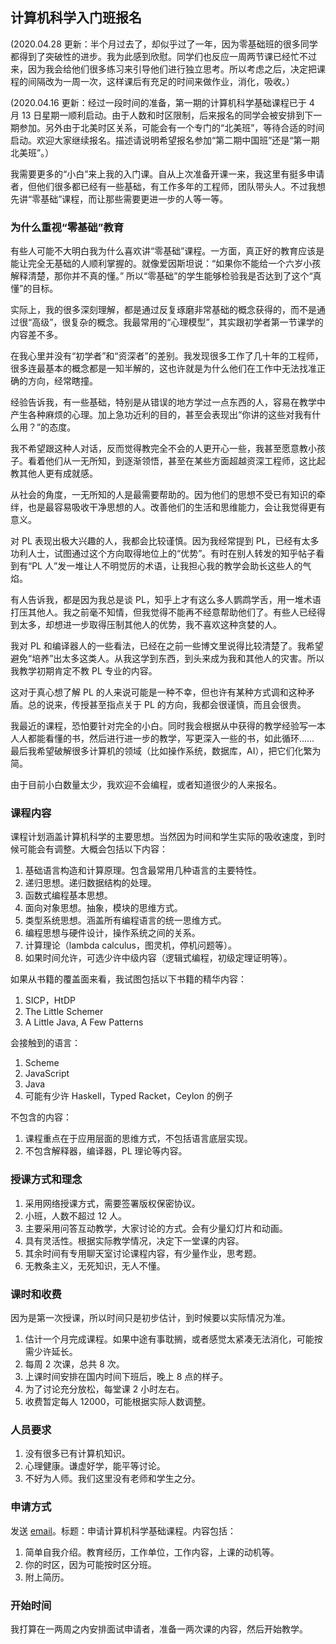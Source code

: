 <div class="inner">
<h2>计算机科学入门班报名</h2>
<p>(2020.04.28 更新：半个月过去了，却似乎过了一年，因为零基础班的很多同学都得到了突破性的进步。我为此感到欣慰。同学们也反应一周两节课已经忙不过来，因为我会给他们很多练习来引导他们进行独立思考。所以考虑之后，决定把课程的间隔改为一周一次，这样课后有充足的时间来做作业，消化，吸收。）</p>
<p>(2020.04.16 更新：经过一段时间的准备，第一期的计算机科学基础课程已于 4 月 13 日星期一顺利启动。由于人数和时区限制，后来报名的同学会被安排到下一期参加。另外由于北美时区关系，可能会有一个专门的“北美班”，等待合适的时间启动。欢迎大家继续报名。描述请说明希望报名参加“第二期中国班”还是“第一期北美班”。）</p>
<p>我需要更多的“小白”来上我的入门课。自从上次准备开课一来，我这里有挺多申请者，但他们很多都已经有一些基础，有工作多年的工程师，团队带头人。不过我想先讲“零基础”课程，而让那些需要更进一步的人等一等。</p>
<h3 id="为什么重视零基础教育">为什么重视“零基础”教育</h3>
<p>有些人可能不大明白我为什么喜欢讲“零基础”课程。一方面，真正好的教育应该是能让完全无基础的人顺利掌握的。就像爱因斯坦说：“如果你不能给一个六岁小孩解释清楚，那你并不真的懂。” 所以“零基础”的学生能够检验我是否达到了这个“真懂”的目标。</p>
<p>实际上，我的很多深刻理解，都是通过反复琢磨非常基础的概念获得的，而不是通过很“高级”，很复杂的概念。我最常用的“心理模型”，其实跟初学者第一节课学的内容差不多。</p>
<p>在我心里并没有“初学者”和“资深者”的差别。我发现很多工作了几十年的工程师，很多连最基本的概念都是一知半解的，这也许就是为什么他们在工作中无法找准正确的方向，经常瞎撞。</p>
<p>经验告诉我，有一些基础，特别是从错误的地方学过一点东西的人，容易在教学中产生各种麻烦的心理。加上急功近利的目的，甚至会表现出“你讲的这些对我有什么用？”的态度。</p>
<p>我不希望跟这种人对话，反而觉得教完全不会的人更开心一些，我甚至愿意教小孩子。看着他们从一无所知，到逐渐领悟，甚至在某些方面超越资深工程师，这比起教其他人更有成就感。</p>
<p>从社会的角度，一无所知的人是最需要帮助的。因为他们的思想不受已有知识的牵绊，也是最容易吸收干净思想的人。改善他们的生活和思维能力，会让我觉得更有意义。</p>
<p>对 PL 表现出极大兴趣的人，我都会比较谨慎。因为我经常提到 PL，已经有太多功利人士，试图通过这个方向取得地位上的“优势”。有时在别人转发的知乎帖子看到有“PL 人”发一堆让人不明觉厉的术语，让我担心我的教学会助长这些人的气焰。</p>
<p>有人告诉我，都是因为我总是谈 PL，知乎上才有这么多人鹦鹉学舌，用一堆术语打压其他人。我之前毫不知情，但我觉得不能再不经意帮助他们了。有些人已经得到太多，却想进一步取得压制其他人的优势，我不喜欢这种贪婪的人。</p>
<p>我对 PL 和编译器人的一些看法，已经在之前一些博文里说得比较清楚了。我希望避免“培养”出太多这类人。从我这学到东西，到头来成为我和其他人的灾害。所以我教学初期肯定不教 PL 专业的内容。</p>
<p>这对于真心想了解 PL 的人来说可能是一种不幸，但也许有某种方式调和这种矛盾。总的说来，传授甚至指点关于 PL 的方向，我都会很谨慎，而且会很贵。</p>
<p>我最近的课程，恐怕要针对完全的小白。同时我会根据从中获得的教学经验写一本人人都能看懂的书，然后进行进一步的教学，写更深入一些的书，如此循环…… 最后我希望破解很多计算机的领域（比如操作系统，数据库，AI），把它们化繁为简。</p>
<p>由于目前小白数量太少，我欢迎不会编程，或者知道很少的人来报名。</p>
<h3 id="课程内容">课程内容</h3>
<p>课程计划涵盖计算机科学的主要思想。当然因为时间和学生实际的吸收速度，到时候可能会有调整。大概会包括以下内容：</p>
<ol>
<li>基础语言构造和计算原理。包含最常用几种语言的主要特性。</li>
<li>递归思想。递归数据结构的处理。</li>
<li>函数式编程基本思想。</li>
<li>面向对象思想。抽象，模块的思维方式。</li>
<li>类型系统思想。涵盖所有编程语言的统一思维方式。</li>
<li>编程思想与硬件设计，操作系统之间的关系。</li>
<li>计算理论（lambda calculus，图灵机，停机问题等）。</li>
<li>如果时间允许，可选少许中级内容（逻辑式编程，初级定理证明等）。</li>
</ol>
<p>如果从书籍的覆盖面来看，我试图包括以下书籍的精华内容：</p>
<ol>
<li>SICP，HtDP</li>
<li>The Little Schemer</li>
<li>A Little Java, A Few Patterns</li>
</ol>
<p>会接触到的语言：</p>
<ol>
<li>Scheme</li>
<li>JavaScript</li>
<li>Java</li>
<li>可能有少许 Haskell，Typed Racket，Ceylon 的例子</li>
</ol>
<p>不包含的内容：</p>
<ol>
<li>课程重点在于应用层面的思维方式，不包括语言底层实现。</li>
<li>不包含解释器，编译器，PL 理论等内容。</li>
</ol>
<h3 id="授课方式和理念">授课方式和理念</h3>
<ol>
<li>采用网络授课方式，需要签署版权保密协议。</li>
<li>小班，人数不超过 12 人。</li>
<li>主要采用问答互动教学，大家讨论的方式。会有少量幻灯片和动画。</li>
<li>具有灵活性。根据实际教学情况，决定下一堂课的内容。</li>
<li>其余时间有专用聊天室讨论课程内容，有少量作业，思考题。</li>
<li>无教条主义，无死知识，无人不懂。</li>
</ol>
<h3 id="课时和收费">课时和收费</h3>
<p>因为是第一次授课，所以时间只是初步估计，到时候要以实际情况为准。</p>
<ol>
<li>估计一个月完成课程。如果中途有事耽搁，或者感觉太紧凑无法消化，可能按需少许延长。</li>
<li>每周 2 次课，总共 8 次。</li>
<li>上课时间安排在国内时间下班后，晚上 8 点的样子。</li>
<li>为了讨论充分放松，每堂课 2 小时左右。</li>
<li>收费暂定每人 12000，可能根据实际人数调整。</li>
</ol>
<h3 id="人员要求">人员要求</h3>
<ol>
<li>没有很多已有计算机知识。</li>
<li>心理健康。谦虚好学，能平等讨论。</li>
<li>不好为人师。我们这里没有老师和学生之分。</li>
</ol>
<h3 id="申请方式">申请方式</h3>
<p>发送 <a href="mailto:yinwang.advising@icloud.com?subject=申请计算机科学基础课程&amp;body=1. 简单自我介绍。教育经历，工作单位，工作内容，职级，上课的动机等。%0A2. 你的时区。%0A3. 附上简历。">email</a>。标题：申请计算机科学基础课程。内容包括：</p>
<ol>
<li>简单自我介绍。教育经历，工作单位，工作内容，上课的动机等。</li>
<li>你的时区，因为可能按时区分班。</li>
<li>附上简历。</li>
</ol>
<h3 id="开始时间">开始时间</h3>
<p>我打算在一两周之内安排面试申请者，准备一两次课的内容，然后开始教学。</p>
</div>
<!--
<div class="ad-banner" style="margin-top: 5px">
<script async src="//pagead2.googlesyndication.com/pagead/js/adsbygoogle.js"></script>
<ins class="adsbygoogle"
                    style="display:inline-block;width:100%;height:90px"
                    data-ad-client="ca-pub-1331524016319584"
                    data-ad-slot="6657867155"></ins>
<script>(adsbygoogle = window.adsbygoogle || []).push({});</script>
</div>
<script data-ad-client="ca-pub-1331524016319584" async
            src="https://pagead2.googlesyndication.com/pagead/js/adsbygoogle.js">
</script>
        -->
    